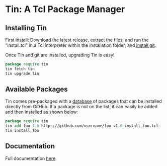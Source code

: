 # Tin: A Tcl Package Manager

## Installing Tin

First install: Download the latest release, extract the files, and run the "install.tcl" in a Tcl interpreter within the installation folder, and [install git](https://git-scm.com/book/en/v2/Getting-Started-Installing-Git). 

Once Tin and git are installed, upgrading Tin is easy!
```tcl
package require tin
tin fetch tin
tin upgrade tin
```

## Available Packages

Tin comes pre-packaged with a [database](tinlist.tcl) of packages that can be installed directly from GitHub.
If a package is not on the list, it can easily be added and then installed as shown below:
```tcl
package require tin
tin add foo 1.0 https://github.com/username/foo v1.0 install_foo.tcl
tin install foo
```

## Documentation

Full documentation [here](doc/tin.pdf).
